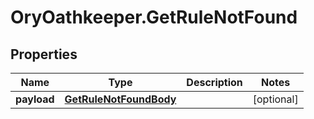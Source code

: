 # OryOathkeeper.GetRuleNotFound

## Properties

| Name        | Type                                              | Description | Notes      |
| ----------- | ------------------------------------------------- | ----------- | ---------- |
| **payload** | [**GetRuleNotFoundBody**](GetRuleNotFoundBody.md) |             | [optional] |
